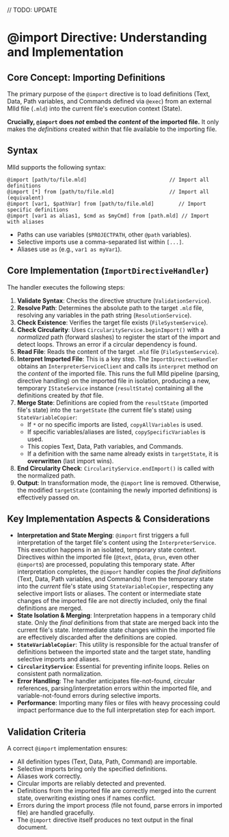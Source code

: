 // TODO: UPDATE

# @import Directive: Understanding and Implementation

## Core Concept: Importing Definitions

The primary purpose of the `@import` directive is to load definitions (Text, Data, Path variables, and Commands defined via `@exec`) from an external Mlld file (`.mld`) into the current file's execution context (State).

**Crucially, `@import` does *not* embed the *content* of the imported file.** It only makes the *definitions* created within that file available to the importing file.

## Syntax

Mlld supports the following syntax:

```mlld
@import [path/to/file.mld]                           // Import all definitions
@import [*] from [path/to/file.mld]                  // Import all (equivalent)
@import [var1, $pathVar] from [path/to/file.mld]        // Import specific definitions
@import [var1 as alias1, $cmd as $myCmd] from [path.mld] // Import with aliases
```

- Paths can use variables (`$PROJECTPATH`, other `@path` variables).
- Selective imports use a comma-separated list within `[...]`.
- Aliases use `as` (e.g., `var1 as myVar1`).

## Core Implementation (`ImportDirectiveHandler`)

The handler executes the following steps:

1.  **Validate Syntax**: Checks the directive structure (`ValidationService`).
2.  **Resolve Path**: Determines the absolute path to the target `.mld` file, resolving any variables in the path string (`ResolutionService`).
3.  **Check Existence**: Verifies the target file exists (`FileSystemService`).
4.  **Check Circularity**: Uses `CircularityService.beginImport()` with a *normalized* path (forward slashes) to register the start of the import and detect loops. Throws an error if a circular dependency is found.
5.  **Read File**: Reads the content of the target `.mld` file (`FileSystemService`).
6.  **Interpret Imported File**: This is a key step. The `ImportDirectiveHandler` obtains an `InterpreterServiceClient` and calls its `interpret` method on the *content* of the imported file. This runs the full Mlld pipeline (parsing, directive handling) on the imported file in isolation, producing a new, temporary `IStateService` instance (`resultState`) containing all the definitions created by *that* file.
7.  **Merge State**: Definitions are copied from the `resultState` (imported file's state) into the `targetState` (the current file's state) using `StateVariableCopier`:
    *   If `*` or no specific imports are listed, `copyAllVariables` is used.
    *   If specific variables/aliases are listed, `copySpecificVariables` is used.
    *   This copies Text, Data, Path variables, and Commands.
    *   If a definition with the same name already exists in `targetState`, it is **overwritten** (last import wins).
8.  **End Circularity Check**: `CircularityService.endImport()` is called with the normalized path.
9.  **Output**: In transformation mode, the `@import` line is removed. Otherwise, the modified `targetState` (containing the newly imported definitions) is effectively passed on.

## Key Implementation Aspects & Considerations

*   **Interpretation and State Merging**: `@import` first triggers a full interpretation of the target file's content using the `InterpreterService`. This execution happens in an isolated, temporary state context. Directives within the imported file (`@text`, `@data`, `@run`, even other `@import`s) are processed, populating this temporary state. After interpretation completes, the `@import` handler copies the *final definitions* (Text, Data, Path variables, and Commands) from the temporary state into the *current* file's state using `StateVariableCopier`, respecting any selective import lists or aliases. The content or intermediate state changes of the imported file are not directly included, only the final definitions are merged.
*   **State Isolation & Merging**: Interpretation happens in a temporary child state. Only the *final* definitions from that state are merged back into the current file's state. Intermediate state changes within the imported file are effectively discarded after the definitions are copied.
*   **`StateVariableCopier`**: This utility is responsible for the actual transfer of definitions between the imported state and the target state, handling selective imports and aliases.
*   **`CircularityService`**: Essential for preventing infinite loops. Relies on consistent path normalization.
*   **Error Handling**: The handler anticipates file-not-found, circular references, parsing/interpretation errors within the imported file, and variable-not-found errors during selective imports.
*   **Performance**: Importing many files or files with heavy processing could impact performance due to the full interpretation step for each import.

## Validation Criteria

A correct `@import` implementation ensures:
- All definition types (Text, Data, Path, Command) are importable.
- Selective imports bring only the specified definitions.
- Aliases work correctly.
- Circular imports are reliably detected and prevented.
- Definitions from the imported file are correctly merged into the current state, overwriting existing ones if names conflict.
- Errors during the import process (file not found, parse errors in imported file) are handled gracefully.
- The `@import` directive itself produces no text output in the final document. 